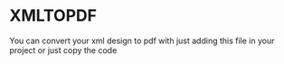 # XMLTOPDF

You can convert your xml design to pdf with just adding this file in your project or just copy the code
